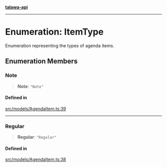 [**talawa-api**](../../../README.md)

***

# Enumeration: ItemType

Enumeration representing the types of agenda items.

## Enumeration Members

### Note

> **Note**: `"Note"`

#### Defined in

[src/models/AgendaItem.ts:39](https://github.com/Suyash878/talawa-api/blob/b5a9d8b4a1ea678a3d6f5b710b3721f91a3052fc/src/models/AgendaItem.ts#L39)

***

### Regular

> **Regular**: `"Regular"`

#### Defined in

[src/models/AgendaItem.ts:38](https://github.com/Suyash878/talawa-api/blob/b5a9d8b4a1ea678a3d6f5b710b3721f91a3052fc/src/models/AgendaItem.ts#L38)
